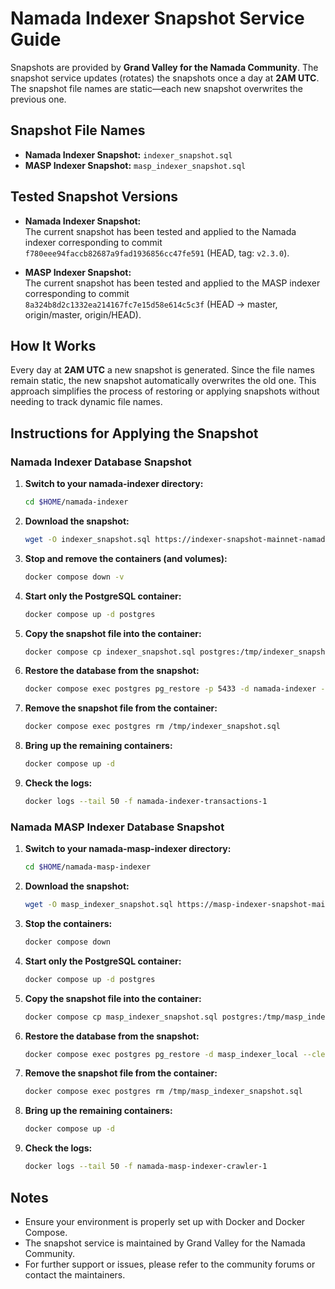 # Namada Indexer Snapshot Service Guide

Snapshots are provided by **Grand Valley for the Namada Community**. The snapshot service updates (rotates) the snapshots once a day at **2AM UTC**. The snapshot file names are static—each new snapshot overwrites the previous one.

## Snapshot File Names

- **Namada Indexer Snapshot:** `indexer_snapshot.sql`
- **MASP Indexer Snapshot:** `masp_indexer_snapshot.sql`

## Tested Snapshot Versions

- **Namada Indexer Snapshot:**  
  The current snapshot has been tested and applied to the Namada indexer corresponding to commit  
  `f780eee94faccb82687a9fad1936856cc47fe591` (HEAD, tag: `v2.3.0`).

- **MASP Indexer Snapshot:**  
  The current snapshot has been tested and applied to the MASP indexer corresponding to commit  
  `8a324b8d2c1332ea214167fc7e15d58e614c5c3f` (HEAD -> master, origin/master, origin/HEAD).

## How It Works

Every day at **2AM UTC** a new snapshot is generated. Since the file names remain static, the new snapshot automatically overwrites the old one. This approach simplifies the process of restoring or applying snapshots without needing to track dynamic file names.

## Instructions for Applying the Snapshot

### Namada Indexer Database Snapshot

1. **Switch to your namada-indexer directory:**
   ```bash
   cd $HOME/namada-indexer
   ```

2. **Download the snapshot:**
   ```bash
   wget -O indexer_snapshot.sql https://indexer-snapshot-mainnet-namada.grandvalleys.com/indexer_snapshot.sql
   ```

3. **Stop and remove the containers (and volumes):**
   ```bash
   docker compose down -v
   ```

4. **Start only the PostgreSQL container:**
   ```bash
   docker compose up -d postgres
   ```

5. **Copy the snapshot file into the container:**
   ```bash
   docker compose cp indexer_snapshot.sql postgres:/tmp/indexer_snapshot.sql
   ```

6. **Restore the database from the snapshot:**
   ```bash
   docker compose exec postgres pg_restore -p 5433 -d namada-indexer --clean /tmp/indexer_snapshot.sql --verbose
   ```

7. **Remove the snapshot file from the container:**
   ```bash
   docker compose exec postgres rm /tmp/indexer_snapshot.sql
   ```

8. **Bring up the remaining containers:**
   ```bash
   docker compose up -d
   ```

9. **Check the logs:**
   ```bash
   docker logs --tail 50 -f namada-indexer-transactions-1
   ```

### Namada MASP Indexer Database Snapshot

1. **Switch to your namada-masp-indexer directory:**
   ```bash
   cd $HOME/namada-masp-indexer
   ```

2. **Download the snapshot:**
   ```bash
   wget -O masp_indexer_snapshot.sql https://masp-indexer-snapshot-mainnet-namada.grandvalleys.com/masp_indexer_snapshot.sql
   ```

3. **Stop the containers:**
   ```bash
   docker compose down
   ```

4. **Start only the PostgreSQL container:**
   ```bash
   docker compose up -d postgres
   ```

5. **Copy the snapshot file into the container:**
   ```bash
   docker compose cp masp_indexer_snapshot.sql postgres:/tmp/masp_indexer_snapshot.sql
   ```

6. **Restore the database from the snapshot:**
   ```bash
   docker compose exec postgres pg_restore -d masp_indexer_local --clean /tmp/masp_indexer_snapshot.sql --verbose
   ```

7. **Remove the snapshot file from the container:**
   ```bash
   docker compose exec postgres rm /tmp/masp_indexer_snapshot.sql
   ```

8. **Bring up the remaining containers:**
   ```bash
   docker compose up -d
   ```

9. **Check the logs:**
   ```bash
   docker logs --tail 50 -f namada-masp-indexer-crawler-1
   ```

## Notes

- Ensure your environment is properly set up with Docker and Docker Compose.
- The snapshot service is maintained by Grand Valley for the Namada Community.
- For further support or issues, please refer to the community forums or contact the maintainers.
